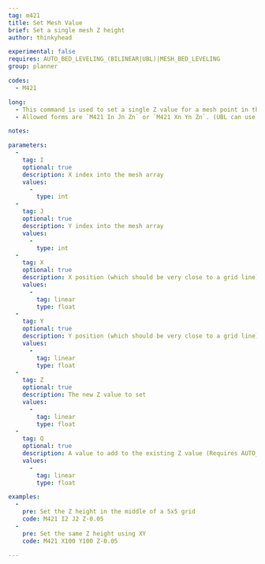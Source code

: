```yaml
---
tag: m421
title: Set Mesh Value
brief: Set a single mesh Z height
author: thinkyhead

experimental: false
requires: AUTO_BED_LEVELING_(BILINEAR|UBL)|MESH_BED_LEVELING
group: planner

codes:
  - M421

long:
  - This command is used to set a single Z value for a mesh point in the stored bed leveling data.
  - Allowed forms are `M421 In Jn Zn` or `M421 Xn Yn Zn`. (UBL can use `Q` in place of `Z`.)

notes:

parameters:
  -
    tag: I
    optional: true
    description: X index into the mesh array
    values:
      -
        type: int
  -
    tag: J
    optional: true
    description: Y index into the mesh array
    values:
      -
        type: int
  -
    tag: X
    optional: true
    description: X position (which should be very close to a grid line)
    values:
      -
        tag: linear
        type: float
  -
    tag: Y
    optional: true
    description: Y position (which should be very close to a grid line)
    values:
      -
        tag: linear
        type: float
  -
    tag: Z
    optional: true
    description: The new Z value to set
    values:
      -
        tag: linear
        type: float
  -
    tag: Q
    optional: true
    description: A value to add to the existing Z value (Requires AUTO_BED_LEVELING_UBL)
    values:
      -
        tag: linear
        type: float

examples:
  -
    pre: Set the Z height in the middle of a 5x5 grid
    code: M421 I2 J2 Z-0.05
  -
    pre: Set the same Z height using XY
    code: M421 X100 Y100 Z-0.05

---
```

